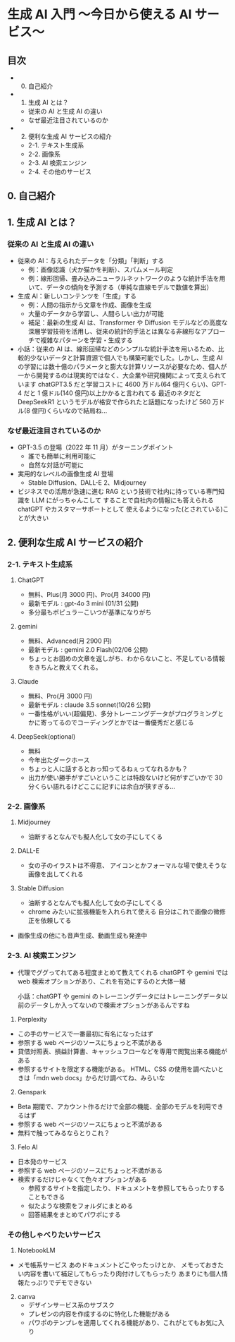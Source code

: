 # 生成 AI 入門 〜今日から使える AI サービス〜

## 目次

- 0. 自己紹介
- 1. 生成 AI とは？
  - 従来の AI と生成 AI の違い
  - なぜ最近注目されているのか
- 2. 便利な生成 AI サービスの紹介
  - 2-1. テキスト生成系
  - 2-2. 画像系
  - 2-3. AI 検索エンジン
  - 2-4. その他のサービス

## 0. 自己紹介

## 1. 生成 AI とは？

### 従来の AI と生成 AI の違い

- 従来の AI：与えられたデータを「分類」「判断」する
  - 例：画像認識（犬か猫かを判断）、スパムメール判定
  - 例：線形回帰、畳み込みニューラルネットワークのような統計手法を用いて、データの傾向を予測する（単純な直線モデルで数値を算出）
- 生成 AI：新しいコンテンツを「生成」する
  - 例：人間の指示から文章を作成、画像を生成
  - 大量のデータから学習し、人間らしい出力が可能
  - 補足：最新の生成 AI は、Transformer や Diffusion モデルなどの高度な深層学習技術を活用し、従来の統計的手法とは異なる非線形なアプローチで複雑なパターンを学習・生成する
- 小話：従来の AI は、線形回帰などのシンプルな統計手法を用いるため、比較的少ないデータと計算資源で個人でも構築可能でした。しかし、生成 AI の学習には数十億のパラメータと膨大な計算リソースが必要なため、個人が一から開発するのは現実的ではなく、大企業や研究機関によって支えられています
  chatGPT3.5 だと学習コストに 4600 万ドル(64 億円くらい)、GPT-4 だと 1 億ドル(140 億円)以上かかると言われてる
  最近のネタだと DeepSeekR1 というモデルが格安で作られたと話題になったけど 560 万ドル(8 億円)くらいなので結局ね...

### なぜ最近注目されているのか

- GPT-3.5 の登場（2022 年 11 月）がターニングポイント
  - 誰でも簡単に利用可能に
  - 自然な対話が可能に
- 実用的なレベルの画像生成 AI 登場
  - Stable Diffusion、DALL-E 2、Midjourney
- ビジネスでの活用が急速に進む
  RAG という技術で社内に持っている専門知識を LLM にがっちゃんこして
  することで自社内の情報にも答えられる chatGPT やカスタマーサポートとして
  使えるようになった(とされている)ことが大きい

## 2. 便利な生成 AI サービスの紹介

### 2-1. テキスト生成系

1. ChatGPT

   - 無料、Plus(月 3000 円)、Pro(月 34000 円)
   - 最新モデル : gpt-4o 3 mini (01/31 公開)
   - 多分最もポピュラーこいつが基準になりがち

2. gemini

   - 無料、Advanced(月 2900 円)
   - 最新モデル : gemini 2.0 Flash(02/06 公開)
   - ちょっとお固めの文章を返しがち、わからないこと、不足している情報をきちんと教えてくれる。

3. Claude

   - 無料、Pro(月 3000 円)
   - 最新モデル : claude 3.5 sonnet(10/26 公開)
   - 一番性格がいい(超偏見)、多分トレーニングデータがプログラミングとかに寄ってるのでコーディングとかでは一番優秀だと感じる

4. DeepSeek(optional)

   - 無料
   - 今年出たダークホース
   - ちょっと人に話するとおっ知ってるねぇってなれるかも？
   - 出力が使い勝手がすごいということは特段ないけど何がすごいかで 30 分くらい語れるけどここに記すには余白が狭すぎる...

### 2-2. 画像系

1. Midjourney

   - 油断するとなんでも擬人化して女の子にしてくる

2. DALL-E

   - 女の子のイラストは不得意、
     アイコンとかフォーマルな場で使えそうな画像を出してくれる

3. Stable Diffusion
   - 油断するとなんでも擬人化して女の子にしてくる
   - chrome みたいに拡張機能を入れられて使える
     自分はこれで画像の微修正を依頼してる

- 画像生成の他にも音声生成、動画生成も発達中

### 2-3. AI 検索エンジン

- 代理でググってれてある程度まとめて教えてくれる
  chatGPT や gemini では web 検索オプションがあり、これを有効にするのと大体一緒

  小話：chatGPT や gemini のトレーニングデータにはトレーニングデータ以前のデータしか入ってないので検索オプションがあるんですね

1. Perplexity

- この手のサービスで一番最初に有名になったはず
- 参照する web ページのソースにちょっと不満がある
- 貸借対照表、損益計算書、キャッシュフローなどを専用で閲覧出来る機能がある
- 参照するサイトを限定する機能がある。
  HTML、CSS の使用を調べたいときは「mdn web docs」からだけ調べてね、みらいな

2. Genspark

- Beta 期間で、アカウント作るだけで全部の機能、全部のモデルを利用できるはず
- 参照する web ページのソースにちょっと不満がある
- 無料で触ってみるならとりこれ？

3. Felo AI

- 日本発のサービス
- 参照する web ページのソースにちょっと不満がある
- 検索するだけじゃなくて色々オプションがある
  - 参照するサイトを指定したり、ドキュメントを参照してもらったりすることもできる
  - 似たような検索をフォルダにまとめる
  - 回答結果をまとめてパワポにする

### その他しゃべりたいサービス

1. NotebookLM

- メモ帳系サービス
  あのドキュメントどこやったっけとか、
  メモっておきたい内容を書いて補足してもらったり肉付けしてもらったり
  あまりにも個人情報たっぷりでデモできない

2. canva
   - デザインサービス系のサブスク
   - プレゼンの内容を作成するのに特化した機能がある
   - パワポのテンプレを適用してくれる機能があり、これがとてもお気に入り
